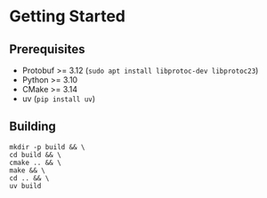 # Getting Started

## Prerequisites

- Protobuf >= 3.12 (`sudo apt install libprotoc-dev libprotoc23`)
- Python >= 3.10
- CMake >= 3.14
- uv (`pip install uv`)

## Building

```shell
mkdir -p build && \
cd build && \
cmake .. && \
make && \
cd .. && \
uv build
```